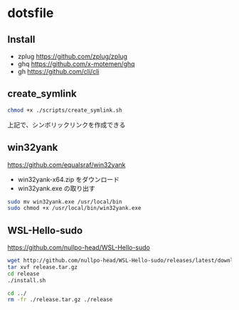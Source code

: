 # dotsfile

## Install
- zplug https://github.com/zplug/zplug
- ghq https://github.com/x-motemen/ghq
- gh https://github.com/cli/cli

## create_symlink

```bash
chmod +x ./scripts/create_symlink.sh
```

上記で、シンボリックリンクを作成できる

## win32yank

https://github.com/equalsraf/win32yank

-   win32yank-x64.zip をダウンロード
-   win32yank.exe の取り出す

```bash
sudo mv win32yank.exe /usr/local/bin
sudo chmod +x /usr/local/bin/win32yank.exe
```

## WSL-Hello-sudo

https://github.com/nullpo-head/WSL-Hello-sudo

```bash
wget http://github.com/nullpo-head/WSL-Hello-sudo/releases/latest/download/release.tar.gz
tar xvf release.tar.gz
cd release
./install.sh
```

```bash
cd ../
rm -fr ./release.tar.gz ./release
```
